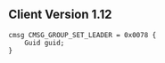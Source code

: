 ## Client Version 1.12

```rust,ignore
cmsg CMSG_GROUP_SET_LEADER = 0x0078 {
    Guid guid;    
}

```

